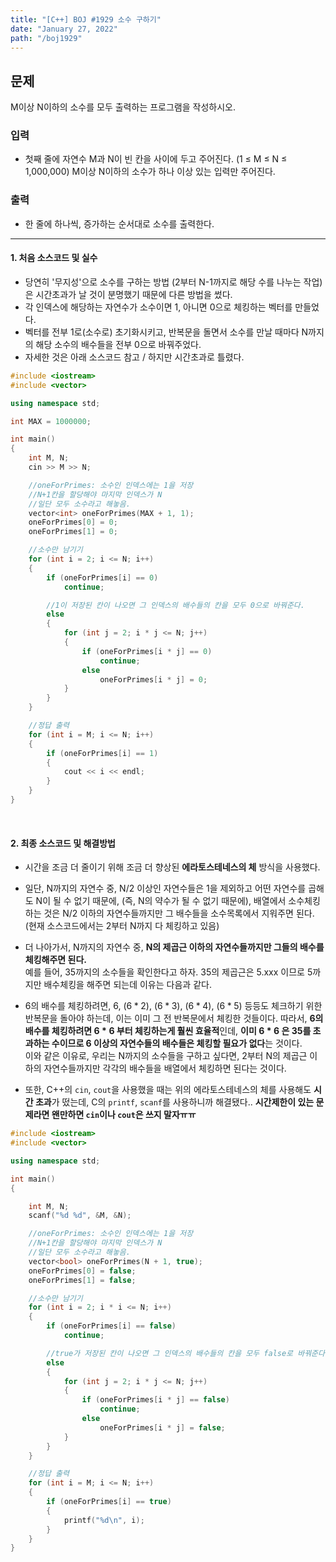 ```yaml
---
title: "[C++] BOJ #1929 소수 구하기"
date: "January 27, 2022"
path: "/boj1929"
---
```


## 문제

M이상 N이하의 소수를 모두 출력하는 프로그램을 작성하시오.

### 입력

- 첫째 줄에 자연수 M과 N이 빈 칸을 사이에 두고 주어진다. (1 ≤ M ≤ N ≤ 1,000,000) M이상 N이하의 소수가 하나 이상 있는 입력만 주어진다.

### 출력

- 한 줄에 하나씩, 증가하는 순서대로 소수를 출력한다.

<hr />

#### 1. 처음 소스코드 및 실수

- 당연히 '무지성'으로 소수를 구하는 방법 (2부터 N-1까지로 해당 수를 나누는 작업)은 시간초과가 날 것이 분명했기 때문에 다른 방법을 썼다.
- 각 인덱스에 해당하는 자연수가 소수이면 1, 아니면 0으로 체킹하는 벡터를 만들었다.
- 벡터를 전부 1로(소수로) 초기화시키고, 반복문을 돌면서 소수를 만날 때마다 N까지의 해당 소수의 배수들을 전부 0으로 바꿔주었다.
- 자세한 것은 아래 소스코드 참고 / 하지만 시간초과로 틀렸다.

```cpp
#include <iostream>
#include <vector>

using namespace std;

int MAX = 1000000;

int main()
{
    int M, N;
    cin >> M >> N;

    //oneForPrimes: 소수인 인덱스에는 1을 저장
    //N+1칸을 할당해야 마지막 인덱스가 N
    //일단 모두 소수라고 해놓음.
    vector<int> oneForPrimes(MAX + 1, 1);
    oneForPrimes[0] = 0;
    oneForPrimes[1] = 0;

    //소수만 남기기
    for (int i = 2; i <= N; i++)
    {
        if (oneForPrimes[i] == 0)
            continue;

        //1이 저장된 칸이 나오면 그 인덱스의 배수들의 칸을 모두 0으로 바꿔준다.
        else
        {
            for (int j = 2; i * j <= N; j++)
            {
                if (oneForPrimes[i * j] == 0)
                    continue;
                else
                    oneForPrimes[i * j] = 0;
            }
        }
    }

    //정답 출력
    for (int i = M; i <= N; i++)
    {
        if (oneForPrimes[i] == 1)
        {
            cout << i << endl;
        }
    }
}
```

<br />

#### 2. 최종 소스코드 및 해결방법

- 시간을 조금 더 줄이기 위해 조금 더 향상된 **에라토스테네스의 체** 방식을 사용했다.
- 일단, N까지의 자연수 중, N/2 이상인 자연수들은 1을 제외하고 어떤 자연수를 곱해도 N이 될 수 없기 때문에, (즉, N의 약수가 될 수 없기 때문에),
  배열에서 소수체킹하는 것은 N/2 이하의 자연수들까지만 그 배수들을 소수목록에서 지워주면 된다.  
  (현재 소스코드에서는 2부터 N까지 다 체킹하고 있음)
- 더 나아가서, N까지의 자연수 중, **N의 제곱근 이하의 자연수들까지만 그들의 배수를 체킹해주면 된다.**  
  예를 들어, 35까지의 소수들을 확인한다고 하자. 35의 제곱근은 5.xxx 이므로 5까지만 배수체킹을 해주면 되는데 이유는 다음과 같다.

- 6의 배수를 체킹하려면, $6$, $(6*2)$, $(6*3)$, $(6*4)$, $(6*5)$ 등등도 체크하기 위한 반복문을 돌아야 하는데, 이는 이미 그 전 반복문에서 체킹한 것들이다.
  따라서, **6의 배수를 체킹하려면 $6*6$ 부터 체킹하는게 훨씬 효율적**인데, **이미 $6*6$ 은 35를 초과하는 수이므로 6 이상의 자연수들의 배수들은 체킹할 필요가 없다**는 것이다.  
  이와 같은 이유로, 우리는 N까지의 소수들을 구하고 싶다면, 2부터 N의 제곱근 이하의 자연수들까지만 각각의 배수들을 배열에서 체킹하면 된다는 것이다.

- 또한, C++의 `cin`, `cout`을 사용했을 때는 위의 에라토스테네스의 체를 사용해도 **시간 초과**가 떴는데, C의 `printf`, `scanf`를 사용하니까 해결됐다..
  **시간제한이 있는 문제라면 왠만하면 `cin`이나 `cout`은 쓰지 말자ㅠㅠ**

```cpp
#include <iostream>
#include <vector>

using namespace std;

int main()
{

    int M, N;
    scanf("%d %d", &M, &N);

    //oneForPrimes: 소수인 인덱스에는 1을 저장
    //N+1칸을 할당해야 마지막 인덱스가 N
    //일단 모두 소수라고 해놓음.
    vector<bool> oneForPrimes(N + 1, true);
    oneForPrimes[0] = false;
    oneForPrimes[1] = false;

    //소수만 남기기
    for (int i = 2; i * i <= N; i++)
    {
        if (oneForPrimes[i] == false)
            continue;

        //true가 저장된 칸이 나오면 그 인덱스의 배수들의 칸을 모두 false로 바꿔준다.
        else
        {
            for (int j = 2; i * j <= N; j++)
            {
                if (oneForPrimes[i * j] == false)
                    continue;
                else
                    oneForPrimes[i * j] = false;
            }
        }
    }

    //정답 출력
    for (int i = M; i <= N; i++)
    {
        if (oneForPrimes[i] == true)
        {
            printf("%d\n", i);
        }
    }
}
```

